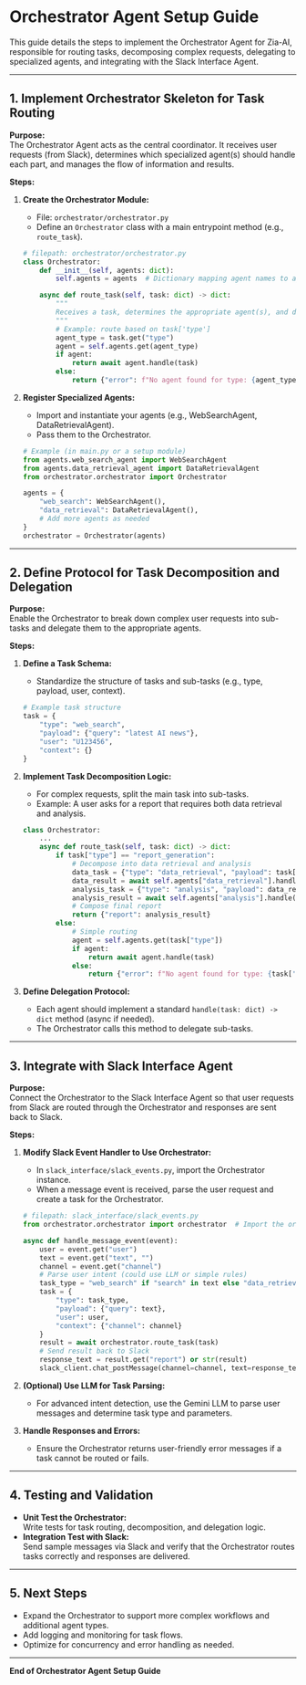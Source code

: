 # Orchestrator Agent Setup Guide

This guide details the steps to implement the Orchestrator Agent for Zia-AI, responsible for routing tasks, decomposing complex requests, delegating to specialized agents, and integrating with the Slack Interface Agent.

---

## 1. Implement Orchestrator Skeleton for Task Routing

**Purpose:**  
The Orchestrator Agent acts as the central coordinator. It receives user requests (from Slack), determines which specialized agent(s) should handle each part, and manages the flow of information and results.

**Steps:**

1. **Create the Orchestrator Module:**
    - File: `orchestrator/orchestrator.py`
    - Define an `Orchestrator` class with a main entrypoint method (e.g., `route_task`).

    ```python
    # filepath: orchestrator/orchestrator.py
    class Orchestrator:
        def __init__(self, agents: dict):
            self.agents = agents  # Dictionary mapping agent names to agent instances

        async def route_task(self, task: dict) -> dict:
            """
            Receives a task, determines the appropriate agent(s), and delegates the task.
            """
            # Example: route based on task['type']
            agent_type = task.get("type")
            agent = self.agents.get(agent_type)
            if agent:
                return await agent.handle(task)
            else:
                return {"error": f"No agent found for type: {agent_type}"}
    ```

2. **Register Specialized Agents:**
    - Import and instantiate your agents (e.g., WebSearchAgent, DataRetrievalAgent).
    - Pass them to the Orchestrator.

    ```python
    # Example (in main.py or a setup module)
    from agents.web_search_agent import WebSearchAgent
    from agents.data_retrieval_agent import DataRetrievalAgent
    from orchestrator.orchestrator import Orchestrator

    agents = {
        "web_search": WebSearchAgent(),
        "data_retrieval": DataRetrievalAgent(),
        # Add more agents as needed
    }
    orchestrator = Orchestrator(agents)
    ```

---

## 2. Define Protocol for Task Decomposition and Delegation

**Purpose:**  
Enable the Orchestrator to break down complex user requests into sub-tasks and delegate them to the appropriate agents.

**Steps:**

1. **Define a Task Schema:**
    - Standardize the structure of tasks and sub-tasks (e.g., type, payload, user, context).

    ```python
    # Example task structure
    task = {
        "type": "web_search",
        "payload": {"query": "latest AI news"},
        "user": "U123456",
        "context": {}
    }
    ```

2. **Implement Task Decomposition Logic:**
    - For complex requests, split the main task into sub-tasks.
    - Example: A user asks for a report that requires both data retrieval and analysis.

    ```python
    class Orchestrator:
        ...
        async def route_task(self, task: dict) -> dict:
            if task["type"] == "report_generation":
                # Decompose into data retrieval and analysis
                data_task = {"type": "data_retrieval", "payload": task["payload"], "user": task["user"]}
                data_result = await self.agents["data_retrieval"].handle(data_task)
                analysis_task = {"type": "analysis", "payload": data_result, "user": task["user"]}
                analysis_result = await self.agents["analysis"].handle(analysis_task)
                # Compose final report
                return {"report": analysis_result}
            else:
                # Simple routing
                agent = self.agents.get(task["type"])
                if agent:
                    return await agent.handle(task)
                else:
                    return {"error": f"No agent found for type: {task['type']}"}
    ```

3. **Define Delegation Protocol:**
    - Each agent should implement a standard `handle(task: dict) -> dict` method (async if needed).
    - The Orchestrator calls this method to delegate sub-tasks.

---

## 3. Integrate with Slack Interface Agent

**Purpose:**  
Connect the Orchestrator to the Slack Interface Agent so that user requests from Slack are routed through the Orchestrator and responses are sent back to Slack.

**Steps:**

1. **Modify Slack Event Handler to Use Orchestrator:**
    - In `slack_interface/slack_events.py`, import the Orchestrator instance.
    - When a message event is received, parse the user request and create a task for the Orchestrator.

    ```python
    # filepath: slack_interface/slack_events.py
    from orchestrator.orchestrator import orchestrator  # Import the orchestrator instance

    async def handle_message_event(event):
        user = event.get("user")
        text = event.get("text", "")
        channel = event.get("channel")
        # Parse user intent (could use LLM or simple rules)
        task_type = "web_search" if "search" in text else "data_retrieval"  # Example logic
        task = {
            "type": task_type,
            "payload": {"query": text},
            "user": user,
            "context": {"channel": channel}
        }
        result = await orchestrator.route_task(task)
        # Send result back to Slack
        response_text = result.get("report") or str(result)
        slack_client.chat_postMessage(channel=channel, text=response_text)
    ```

2. **(Optional) Use LLM for Task Parsing:**
    - For advanced intent detection, use the Gemini LLM to parse user messages and determine task type and parameters.

3. **Handle Responses and Errors:**
    - Ensure the Orchestrator returns user-friendly error messages if a task cannot be routed or fails.

---

## 4. Testing and Validation

- **Unit Test the Orchestrator:**  
  Write tests for task routing, decomposition, and delegation logic.
- **Integration Test with Slack:**  
  Send sample messages via Slack and verify that the Orchestrator routes tasks correctly and responses are delivered.

---

## 5. Next Steps

- Expand the Orchestrator to support more complex workflows and additional agent types.
- Add logging and monitoring for task flows.
- Optimize for concurrency and error handling as needed.

---

**End of Orchestrator Agent Setup Guide**